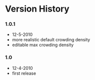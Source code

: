 # Version History

### 1.0.1
- 12-5-2010
- more realistic default crowding density
- editable max crowding density

### 1.0
- 12-4-2010
- first release